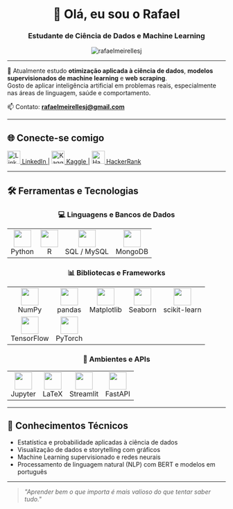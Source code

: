 <h1 align="center">👋 Olá, eu sou o Rafael</h1>
<h3 align="center">Estudante de Ciência de Dados e Machine Learning</h3>

<p align="center">
  <img src="https://komarev.com/ghpvc/?username=rafaelmeirellesj&label=Visualizações%20de%20perfil&color=0e75b6&style=flat" alt="rafaelmeirellesj" />
</p>

---

🎯 Atualmente estudo **otimização aplicada à ciência de dados**, **modelos supervisionados de machine learning** e **web scraping**.  
Gosto de aplicar inteligência artificial em problemas reais, especialmente nas áreas de linguagem, saúde e comportamento.

📫 Contato: **rafaelmeirellesj@gmail.com**

---

## 🌐 Conecte-se comigo

<p align="left">
  <a href="https://www.linkedin.com/in/rafaelmeirellesjorge" target="_blank">
    <img src="https://raw.githubusercontent.com/rahuldkjain/github-profile-readme-generator/master/src/images/icons/Social/linked-in-alt.svg" alt="LinkedIn" height="30" width="30" /> LinkedIn
  </a> |
  <a href="https://www.kaggle.com/rafaelmjorge" target="_blank">
    <img src="https://raw.githubusercontent.com/rahuldkjain/github-profile-readme-generator/master/src/images/icons/Social/kaggle.svg" alt="Kaggle" height="30" width="30" /> Kaggle
  </a> |
  <a href="https://www.hackerrank.com/rafael_mj" target="_blank">
    <img src="https://raw.githubusercontent.com/rahuldkjain/github-profile-readme-generator/master/src/images/icons/Social/hackerrank.svg" alt="HackerRank" height="30" width="30" /> HackerRank
  </a>
</p>

---

## 🛠️ Ferramentas e Tecnologias

<div align="center">

### 💻 Linguagens e Bancos de Dados
<table>
  <tr>
    <td align="center">
      <img src="https://cdn.jsdelivr.net/gh/devicons/devicon/icons/python/python-original.svg" width="40"/><br>Python
    </td>
    <td align="center">
      <img src="https://cdn.jsdelivr.net/gh/devicons/devicon/icons/r/r-original.svg" width="40"/><br>R
    </td>
    <td align="center">
      <img src="https://cdn.jsdelivr.net/gh/devicons/devicon/icons/mysql/mysql-original-wordmark.svg" width="40"/><br>SQL / MySQL
    </td>
    <td align="center">
      <img src="https://cdn.jsdelivr.net/gh/devicons/devicon/icons/mongodb/mongodb-original.svg" width="40"/><br>MongoDB
    </td>
  </tr>
</table>

### 📊 Bibliotecas e Frameworks
<table>
  <tr>
    <td align="center">
      <img src="https://cdn.jsdelivr.net/gh/devicons/devicon/icons/numpy/numpy-original.svg" width="40"/><br>NumPy
    </td>
    <td align="center">
      <img src="https://cdn.jsdelivr.net/gh/devicons/devicon/icons/pandas/pandas-original.svg" width="40"/><br>pandas
    </td>
    <td align="center">
      <img src="https://cdn.jsdelivr.net/gh/devicons/devicon/icons/matplotlib/matplotlib-original.svg" width="40"/><br>Matplotlib
    </td>
    <td align="center">
      <img src="https://seaborn.pydata.org/_images/logo-mark-lightbg.svg" width="40"/><br>Seaborn
    </td>
    <td align="center">
      <img src="https://upload.wikimedia.org/wikipedia/commons/0/05/Scikit_learn_logo_small.svg" width="40"/><br>scikit-learn
    </td>
  </tr>
  <tr>
    <td align="center">
      <img src="https://cdn.jsdelivr.net/gh/devicons/devicon/icons/tensorflow/tensorflow-original.svg" width="40"/><br>TensorFlow
    </td>
    <td align="center">
      <img src="https://cdn.jsdelivr.net/gh/devicons/devicon/icons/pytorch/pytorch-original.svg" width="40"/><br>PyTorch
    </td>
  </tr>
</table>

### 🧪 Ambientes e APIs
<table>
  <tr>
    <td align="center">
      <img src="https://cdn.jsdelivr.net/gh/devicons/devicon/icons/jupyter/jupyter-original.svg" width="40"/><br>Jupyter
    </td>
    <td align="center">
      <img src="https://cdn.jsdelivr.net/gh/devicons/devicon/icons/latex/latex-original.svg" width="40"/><br>LaTeX
    </td>
    <td align="center">
      <img src="https://streamlit.io/images/brand/streamlit-logo-secondary-colormark-darktext.svg" width="40"/><br>Streamlit
    </td>
    <td align="center">
      <img src="https://fastapi.tiangolo.com/img/logo-margin/logo-teal.png" width="40"/><br>FastAPI
    </td>
  </tr>
</table>

</div>

---

## 📐 Conhecimentos Técnicos

- Estatística e probabilidade aplicadas à ciência de dados
- Visualização de dados e storytelling com gráficos
- Machine Learning supervisionado e redes neurais
- Processamento de linguagem natural (NLP) com BERT e modelos em português

---

> _"Aprender bem o que importa é mais valioso do que tentar saber tudo."_
